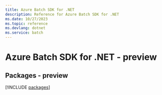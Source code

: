 ```yaml
---
title: Azure Batch SDK for .NET
description: Reference for Azure Batch SDK for .NET
ms.date: 10/27/2023
ms.topic: reference
ms.devlang: dotnet
ms.service: batch
---
```

# Azure Batch SDK for .NET - preview
## Packages - preview
[!INCLUDE [packages](batch-index.md)]